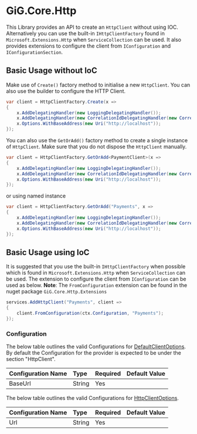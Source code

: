 # GiG.Core.Http

This Library provides an API to create an `HttpClient` without using IOC.  Alternatively you can use the built-in `IHttpClientFactory` found in `Microsoft.Extensions.Http` when `ServiceCollection` can be used.  It also provides extensions to configure the client from `IConfiguration` and `IConfigurationSection`.

## Basic Usage without IoC

Make use of `Create()` factory method to initialise a new `HttpClient`. You can also use the builder to configure the HTTP Client.

```csharp
var client = HttpClientFactory.Create(x =>
{
    x.AddDelegatingHandler(new LoggingDelegatingHandler());
    x.AddDelegatingHandler(new CorrelationIdDelegatingHandler(new CorrelationContextAccessor()));
    x.Options.WithBaseAddress(new Uri("http://localhost"));
});
```

You can also use the `GetOrAdd()` factory method to create a single instance of `HttpClient`.  Make sure that you do not dispose the `HttpClient` manually.

```csharp
var client = HttpClientFactory.GetOrAdd<PaymentClient>(x =>
{
    x.AddDelegatingHandler(new LoggingDelegatingHandler());
    x.AddDelegatingHandler(new CorrelationIdDelegatingHandler(new CorrelationContextAccessor()));
    x.Options.WithBaseAddress(new Uri("http://localhost"));
});
```
or using named instance

```csharp
var client = HttpClientFactory.GetOrAdd("Payments", x =>
{
    x.AddDelegatingHandler(new LoggingDelegatingHandler());
    x.AddDelegatingHandler(new CorrelationIdDelegatingHandler(new CorrelationContextAccessor()));
    x.Options.WithBaseAddress(new Uri("http://localhost"));
});
```

## Basic Usage using IoC

It is suggested that you use the built-in `IHttpClientFactory` when possible which is found in `Microsoft.Extensions.Http` when `ServiceCollection` can be used.  The extension to configure the client from `IConfiguration` can be used as below.
**Note**: The `FromConfiguration` extension can be found in the nuget package ```GiG.Core.Http.Extensions```

```csharp
services.AddHttpClient("Payments", client =>
{
    client.FromConfiguration(ctx.Configuration, "Payments");
});
```

### Configuration

The below table outlines the valid Configurations for [DefaultClientOptions](../src/GiG.Core.Http/DefaultClientOptions.cs). By default the Configuration for the provider is expected to be under the section "HttpClient". 

| Configuration Name | Type   | Required | Default Value |
|:-------------------|:-------|:---------|:--------------|
| BaseUrl            | String | Yes      |               |

The below table outlines the valid Configurations for [HttpClientOptions](../src/GiG.Core.Http/HttpClientOptions.cs).

| Configuration Name | Type   | Required | Default Value |
|:-------------------|:-------|:---------|:--------------|
| Url                | String | Yes      |               |
